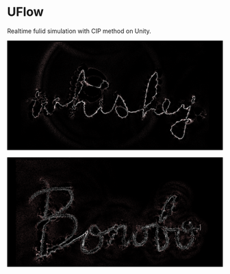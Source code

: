 # UFlow

Realtime fulid simulation with CIP method on Unity.

![img](result1.png)

![img](result2.png)
